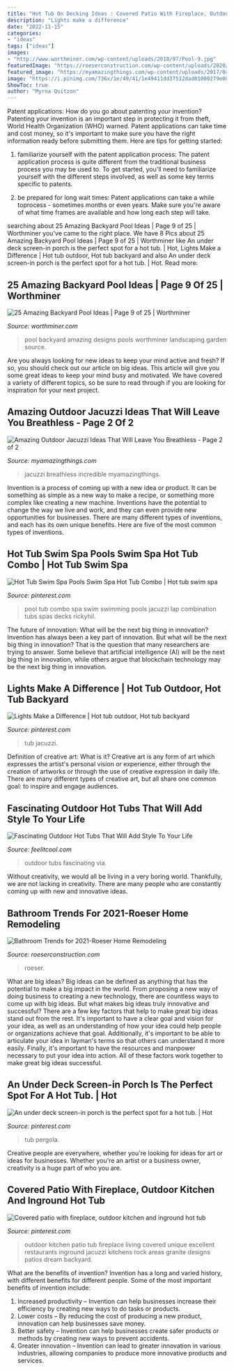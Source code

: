 ```yaml
---
title: "Hot Tub On Decking Ideas : Covered Patio With Fireplace, Outdoor Kitchen And Inground Hot Tub"
description: "Lights make a difference"
date: "2022-11-15"
categories:
- "ideas"
tags: ["ideas"]
images:
- "http://www.worthminer.com/wp-content/uploads/2018/07/Pool-9.jpg"
featuredImage: "https://roeserconstruction.com/wp-content/uploads/2020/10/Roeser-Home-Remodeling-St-Louis-Wilmsen-Shower-1080x1698.jpg"
featured_image: "https://myamazingthings.com/wp-content/uploads/2017/04/pebbles.jpg"
image: "https://i.pinimg.com/736x/1e/49/41/1e49411dd37512dad01000279e08be49.jpg"
ShowToc: true
author: "Myrna Quitzon"
---
```



Patent applications: How do you go about patenting your invention?
Patenting your invention is an important step in protecting it from theft, World Health Organization (WHO) warned. Patent applications can take time and cost money, so it's important to make sure you have the right information ready before submitting them. Here are tips for getting started:
1. familiarize yourself with the patent application process: The patent application process is quite different from the traditional business process you may be used to. To get started, you'll need to familiarize yourself with the different steps involved, as well as some key terms specific to patents.



2. be prepared for long wait times: Patent applications can take a while toprocess - sometimes months or even years. Make sure you're aware of what time frames are available and how long each step will take.



	

		
searching about 25 Amazing Backyard Pool Ideas | Page 9 of 25 | Worthminer you've came to the right place. We have 8 Pics about 25 Amazing Backyard Pool Ideas | Page 9 of 25 | Worthminer like An under deck screen-in porch is the perfect spot for a hot tub. | Hot, Lights Make a Difference | Hot tub outdoor, Hot tub backyard and also An under deck screen-in porch is the perfect spot for a hot tub. | Hot. Read more:
		
    
## 25 Amazing Backyard Pool Ideas | Page 9 Of 25 | Worthminer

<img loading=lazy src="http://www.worthminer.com/wp-content/uploads/2018/07/Pool-9.jpg" onerror="this.onerror=null;this.src='https://tse4.mm.bing.net/th?id=OIP.2g8YqHm7d-GOaQdQVQbFfwHaLG&amp;pid=15.1';" alt="25 Amazing Backyard Pool Ideas | Page 9 of 25 | Worthminer">

_Source: worthminer.com_

>pool backyard amazing designs pools worthminer landscaping garden source. 

	

Are you always looking for new ideas to keep your mind active and fresh? If so, you should check out our article on big ideas. This article will give you some great ideas to keep your mind busy and motivated. We have covered a variety of different topics, so be sure to read through if you are looking for inspiration for your next project.

    
## Amazing Outdoor Jacuzzi Ideas That Will Leave You Breathless - Page 2 Of 2

<img loading=lazy src="https://myamazingthings.com/wp-content/uploads/2017/04/pebbles.jpg" onerror="this.onerror=null;this.src='https://tse4.mm.bing.net/th?id=OIP.DAyqy18KFEvxtuK--Ro7lQHaFi&amp;pid=15.1';" alt="Amazing Outdoor Jacuzzi Ideas That Will Leave You Breathless - Page 2 of 2">

_Source: myamazingthings.com_

>jacuzzi breathless incredible myamazingthings. 

	

Invention is a process of coming up with a new idea or product. It can be something as simple as a new way to make a recipe, or something more complex like creating a new machine. Inventions have the potential to change the way we live and work, and they can even provide new opportunities for businesses. There are many different types of inventions, and each has its own unique benefits. Here are five of the most common types of inventions.

    
## Hot Tub Swim Spa Pools Swim Spa Hot Tub Combo | Hot Tub Swim Spa

<img loading=lazy src="https://i.pinimg.com/736x/89/38/53/89385313f33e92d6818a8698a7d67fc0.jpg" onerror="this.onerror=null;this.src='https://tse4.mm.bing.net/th?id=OIP.UfL4kBd09LHMt0oWbudAMQHaEr&amp;pid=15.1';" alt="Hot Tub Swim Spa Pools Swim Spa Hot Tub Combo | Hot tub swim spa">

_Source: pinterest.com_

>pool tub combo spa swim swimming pools jacuzzi lap combination tubs spas decks rickyhil. 

	

The future of innovation: What will be the next big thing in innovation?
Invention has always been a key part of innovation. But what will be the next big thing in innovation? That is the question that many researchers are trying to answer. Some believe that artificial intelligence (AI) will be the next big thing in innovation, while others argue that blockchain technology may be the next big thing in innovation.

    
## Lights Make A Difference | Hot Tub Outdoor, Hot Tub Backyard

<img loading=lazy src="https://i.pinimg.com/736x/5f/8b/e4/5f8be4c25dd1dc972f5fafb3470afa66.jpg" onerror="this.onerror=null;this.src='https://tse4.mm.bing.net/th?id=OIP.v4jqTZif6_j8WtcuugyVEAHaE7&amp;pid=15.1';" alt="Lights Make a Difference | Hot tub outdoor, Hot tub backyard">

_Source: pinterest.com_

>tub jacuzzi. 

	

Definition of creative art: What is it?
Creative art is any form of art which expresses the artist's personal vision or experience, either through the creation of artworks or through the use of creative expression in daily life. There are many different types of creative art, but all share one common goal: to inspire and engage audiences.

    
## Fascinating Outdoor Hot Tubs That Will Add Style To Your Life

<img loading=lazy src="https://feelitcool.com/wp-content/uploads/2016/06/outdoor-hot-tubs-ideas14.jpg" onerror="this.onerror=null;this.src='https://tse2.mm.bing.net/th?id=OIP.ViQHjDte556W2Q_rVkGKiAHaLH&amp;pid=15.1';" alt="Fascinating Outdoor Hot Tubs That Will Add Style To Your Life">

_Source: feelitcool.com_

>outdoor tubs fascinating via. 

	

Without creativity, we would all be living in a very boring world. Thankfully, we are not lacking in creativity. There are many people who are constantly coming up with new and innovative ideas.

    
## Bathroom Trends For 2021-Roeser Home Remodeling

<img loading=lazy src="https://roeserconstruction.com/wp-content/uploads/2020/10/Roeser-Home-Remodeling-St-Louis-Wilmsen-Shower-1080x1698.jpg" onerror="this.onerror=null;this.src='https://tse1.mm.bing.net/th?id=OIP.I1j3kST-hgLpg2ukpwh7bwHaLp&amp;pid=15.1';" alt="Bathroom Trends for 2021-Roeser Home Remodeling">

_Source: roeserconstruction.com_

>roeser. 

	

What are big ideas?
Big ideas can be defined as anything that has the potential to make a big impact in the world. From proposing a new way of doing business to creating a new technology, there are countless ways to come up with big ideas. But what makes big ideas truly innovative and successful? There are a few key factors that help to make great big ideas stand out from the rest. 
It's important to have a clear goal and vision for your idea, as well as an understanding of how your idea could help people or organizations achieve that goal. Additionally, it's important to be able to articulate your idea in layman's terms so that others can understand it more easily. Finally, it's important to have the resources and manpower necessary to put your idea into action. All of these factors work together to make great big ideas successful.

    
## An Under Deck Screen-in Porch Is The Perfect Spot For A Hot Tub. | Hot

<img loading=lazy src="https://i.pinimg.com/736x/53/ff/40/53ff40f317c3a27accbd4e7192078ad8.jpg" onerror="this.onerror=null;this.src='https://tse4.mm.bing.net/th?id=OIP.PR1iE3itxKe0zKVjdlFnCwHaJ4&amp;pid=15.1';" alt="An under deck screen-in porch is the perfect spot for a hot tub. | Hot">

_Source: pinterest.com_

>tub pergola. 

	

Creative people are everywhere, whether you're looking for ideas for art or ideas for businesses. Whether you're an artist or a business owner, creativity is a huge part of who you are.

    
## Covered Patio With Fireplace, Outdoor Kitchen And Inground Hot Tub

<img loading=lazy src="https://i.pinimg.com/736x/1e/49/41/1e49411dd37512dad01000279e08be49.jpg" onerror="this.onerror=null;this.src='https://tse1.mm.bing.net/th?id=OIP.61lkrijCSwLDZW6-BluBYQHaHV&amp;pid=15.1';" alt="Covered patio with fireplace, outdoor kitchen and inground hot tub">

_Source: pinterest.com_

>outdoor kitchen patio tub fireplace living covered unique excellent restaurants inground jacuzzi kitchens rock areas granite designs patios dream backyard. 

	

What are the benefits of invention?
Invention has a long and varied history, with different benefits for different people. Some of the most important benefits of invention include: 
1) Increased productivity – Invention can help businesses increase their efficiency by creating new ways to do tasks or products. 
2) Lower costs – By reducing the cost of producing a new product, innovation can help businesses save money. 
3) Better safety – Invention can help businesses create safer products or methods by creating new ways to prevent accidents.
4) Greater innovation – Invention can lead to greater innovation in various industries, allowing companies to produce more innovative products and services.

